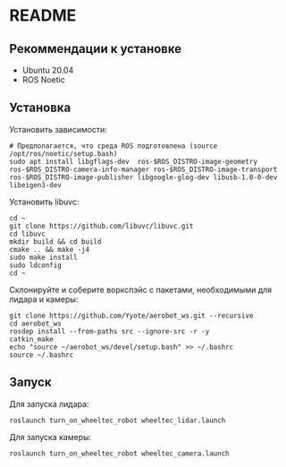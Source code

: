 # README

## Рекоммендации к установке

- Ubuntu 20.04
- ROS Noetic

## Установка

Установить зависимости:
```shell
# Предполагается, что среда ROS подготовлена (source /opt/ros/noetic/setup.bash)
sudo apt install libgflags-dev  ros-$ROS_DISTRO-image-geometry ros-$ROS_DISTRO-camera-info-manager ros-$ROS_DISTRO-image-transport ros-$ROS_DISTRO-image-publisher libgoogle-glog-dev libusb-1.0-0-dev libeigen3-dev
```

Установить libuvc:
```shell
cd ~
git clone https://github.com/libuvc/libuvc.git
cd libuvc
mkdir build && cd build
cmake .. && make -j4
sudo make install
sudo ldconfig
cd ~
```

Склонируйте и соберите воркспэйс с пакетами, необходимыми для лидара и камеры:
```shell
git clone https://github.com/Yyote/aerobot_ws.git --recursive
cd aerobot_ws
rosdep install --from-paths src --ignore-src -r -y
catkin_make
echo "source ~/aerobot_ws/devel/setup.bash" >> ~/.bashrc
source ~/.bashrc
```

## Запуск

Для запуска лидара:
```shell
roslaunch turn_on_wheeltec_robot wheeltec_lidar.launch 
```

Для запуска камеры:
```shell
roslaunch turn_on_wheeltec_robot wheeltec_camera.launch 
```
